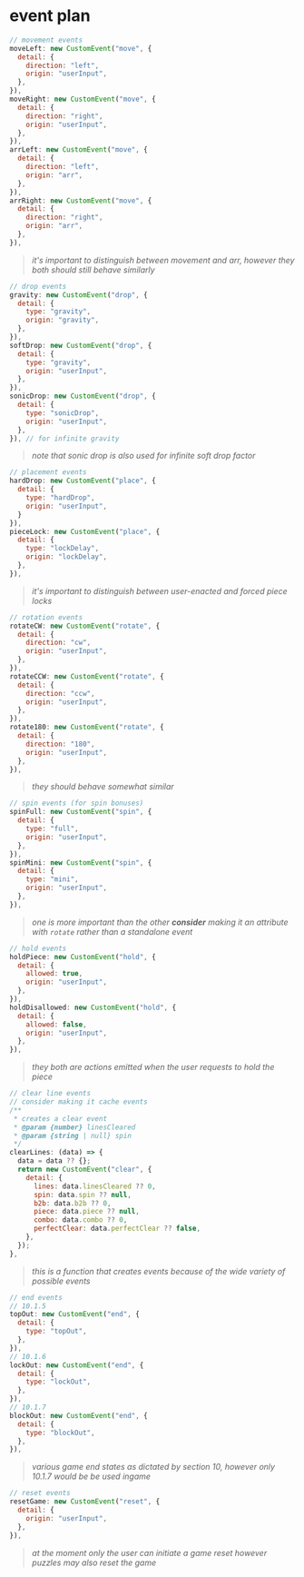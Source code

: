 # event plan

```js
// movement events
moveLeft: new CustomEvent("move", {
  detail: {
    direction: "left",
    origin: "userInput",
  },
}),
moveRight: new CustomEvent("move", {
  detail: {
    direction: "right",
    origin: "userInput",
  },
}),
arrLeft: new CustomEvent("move", {
  detail: {
    direction: "left",
    origin: "arr",
  },
}),
arrRight: new CustomEvent("move", {
  detail: {
    direction: "right",
    origin: "arr",
  },
}),
```
> *it's important to distinguish between movement and arr, however they both should still behave similarly*

```js
// drop events
gravity: new CustomEvent("drop", {
  detail: {
    type: "gravity",
    origin: "gravity",
  },
}),
softDrop: new CustomEvent("drop", {
  detail: {
    type: "gravity",
    origin: "userInput",
  },
}),
sonicDrop: new CustomEvent("drop", {
  detail: {
    type: "sonicDrop",
    origin: "userInput",
  },
}), // for infinite gravity
```
> *note that sonic drop is also used for infinite soft drop factor*

```js
// placement events
hardDrop: new CustomEvent("place", {
  detail: {
    type: "hardDrop",
    origin: "userInput",
  }
}),
pieceLock: new CustomEvent("place", {
  detail: {
    type: "lockDelay",
    origin: "lockDelay",
  },
}),
```
> *it's important to distinguish between user-enacted and forced piece locks*

```js
// rotation events
rotateCW: new CustomEvent("rotate", {
  detail: {
    direction: "cw",
    origin: "userInput",
  },
}),
rotateCCW: new CustomEvent("rotate", {
  detail: {
    direction: "ccw",
    origin: "userInput",
  },
}),
rotate180: new CustomEvent("rotate", {
  detail: {
    direction: "180",
    origin: "userInput",
  },
}),
```
> *they should behave somewhat similar*

```js
// spin events (for spin bonuses)
spinFull: new CustomEvent("spin", {
  detail: {
    type: "full",
    origin: "userInput",
  },
}),
spinMini: new CustomEvent("spin", {
  detail: {
    type: "mini",
    origin: "userInput",
  },
}),
```
> *one is more important than the other*
> ***consider*** *making it an attribute with `rotate` rather than a standalone event*

```js
// hold events
holdPiece: new CustomEvent("hold", {
  detail: {
    allowed: true,
    origin: "userInput",
  },
}),
holdDisallowed: new CustomEvent("hold", {
  detail: {
    allowed: false,
    origin: "userInput",
  },
}),
```
> *they both are actions emitted when the user requests to hold the piece*

```js
// clear line events
// consider making it cache events
/**
 * creates a clear event
 * @param {number} linesCleared
 * @param {string | null} spin
 */
clearLines: (data) => {
  data = data ?? {};
  return new CustomEvent("clear", {
    detail: {
      lines: data.linesCleared ?? 0,
      spin: data.spin ?? null,
      b2b: data.b2b ?? 0,
      piece: data.piece ?? null,
      combo: data.combo ?? 0,
      perfectClear: data.perfectClear ?? false,
    },
  });
},
```
> *this is a function that creates events because of the wide variety of possible events*

```js
// end events
// 10.1.5
topOut: new CustomEvent("end", {
  detail: {
    type: "topOut",
  },
}),
// 10.1.6
lockOut: new CustomEvent("end", {
  detail: {
    type: "lockOut",
  },
}),
// 10.1.7
blockOut: new CustomEvent("end", {
  detail: {
    type: "blockOut",
  },
}),
```
> *various game end states as dictated by section 10, however only 10.1.7 would be be used ingame*

```js
// reset events
resetGame: new CustomEvent("reset", {
  detail: {
    origin: "userInput",
  },
}),
```
> *at the moment only the user can initiate a game reset however puzzles may also reset the game*
